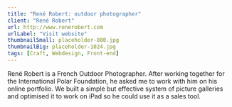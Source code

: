 ```yaml
---
title: "René Robert: outdoor photographer"
client: "René Robert"
url: http://www.renerobert.com
urlLabel: "Visit website"
thumbnailSmall: placeholder-800.jpg
thumbnailBig: placeholder-1024.jpg
tags: [Craft, Webdesign, Front-end]
---
```


René Robert is a French Outdoor Photographer. After working together for the International Polar Foundation, he asked me to work with him on his online portfolio. We built a simple but effective system of picture galleries  and optimised it to work on iPad so he could use it as a sales tool.
